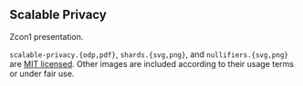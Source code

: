 Scalable Privacy
----------------

Zcon1 presentation.

``scalable-privacy.{odp,pdf}``, ``shards.{svg,png}``, and ``nullifiers.{svg,png}`` are [MIT licensed](LICENSE). Other images are included according to their usage terms or under fair use.
